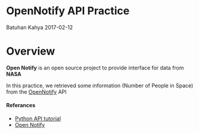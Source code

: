 OpenNotify API Practice
================
Batuhan Kahya
2017-02-12

Overview
========

**Open Notify** is an open source project to provide interface for data from **NASA**

In this practice, we retrieved some information (Number of People in Space) from the [OpenNotify](http://open-notify.org/) API

#### Referances

-   [Python API tutorial](https://www.dataquest.io/blog/python-api-tutorial/)
-   [Open Notify](http://open-notify.org/)
